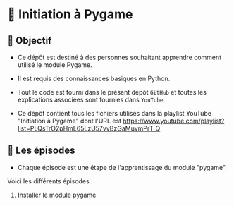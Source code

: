 # 🚀 Initiation à Pygame

## 🎯 Objectif

- Ce dépôt est destiné à des personnes souhaitant apprendre comment utilisé le module Pygame.

- Il est requis des connaissances basiques en Python.

- Tout le code est fourni dans le présent dépôt `GitHub` et toutes les explications associées sont fournies dans `YouTube`.

- Ce dépôt contient tous les fichiers utilisés dans la playlist YouTube "Initiation à Pygame" dont l'URL est https://www.youtube.com/playlist?list=PLQsTrO2pHmL65LzU57vvBzGaMuvmPrT_Q

## 👀 Les épisodes

- Chaque épisode est une étape de l'apprentissage du module "pygame".

Voici les différents épisodes :

1. Installer le module pygame
